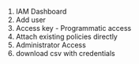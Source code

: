 1. IAM Dashboard
2. Add user
3. Access key - Programmatic access
4. Attach existing policies directly
5. Administrator Access
6. download csv with credentials